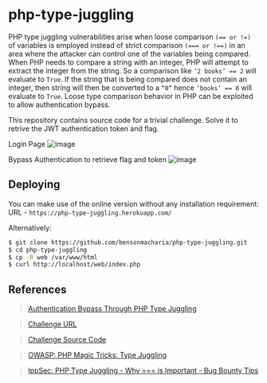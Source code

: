 # php-type-juggling
PHP type juggling vulnerabilities arise when loose comparison `(== or !=)` of variables is employed instead of strict comparison `(=== or !==)` in an area where the attacker can control one of the variables being compared. When PHP needs to compare a string with an integer, PHP will attempt to extract the integer from the string. So a comparison like `‘2 books’ == 2` will evaluate to `True`. If the string that is being compared does not contain an integer, then string will then be converted to a `“0”` hence `‘books’ == 0` will evaluate to `True`. Loose type comparison behavior in PHP can be exploited to allow authentication bypass.

This repository contains source code for a trivial challenge. Solve it to retrive the JWT authentication token and flag.

Login Page
![image](https://user-images.githubusercontent.com/8254755/168451505-a9630527-435a-4c42-b3c1-a914059cc9e4.png)

Bypass Authentication to retrieve flag and token
![image](https://user-images.githubusercontent.com/8254755/168451577-f9843f2c-afab-4599-8103-48341f8d8664.png)


## Deploying
You can make use of the online version without any installation requirement: URL - `https://php-type-juggling.herokuapp.com/`

Alternatively:
```sh
$ git clone https://github.com/bensonmacharia/php-type-juggling.git
$ cd php-type-juggling
$ cp -R web /var/www/html
$ curl http://localhost/web/index.php
```

## References
> [Authentication Bypass Through PHP Type Juggling](https://bmacharia.com/2022/05/14/php-type-juggling/)

> [Challenge URL](https://php-type-juggling.herokuapp.com/)

> [Challenge Source Code](https://github.com/bensonmacharia/php-type-juggling)

> [OWASP: PHP Magic Tricks: Type Juggling](https://owasp.org/www-pdf-archive/PHPMagicTricks-TypeJuggling.pdf)

> [IppSec: PHP Type Juggling - Why === is Important - Bug Bounty Tips](https://www.youtube.com/watch?v=idC5SAsKhlE)


